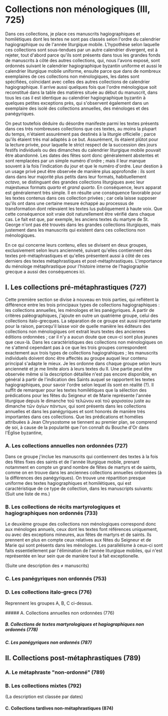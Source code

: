 # Collections non ménologiques (III, 725)

Dans ces collections, je place ces manuscrits hagiographiques et homilétiques dont les textes ne sont pas classés selon l'ordre du calendrier hagiographique ou de l'année liturgique mobile. 
L'hypothèse selon laquelle ces collections sont sous-tendues par un autre calendrier divergent, est à rejeter, 
tout d'abord parce qu'ils sont présents dans tous les grandes fonds de manuscrits à côté des autres collections, qui, nous l'avons exposé, sont ordonnés suivant le calendrier hagiographique byzantin uniforme et aussi le calendrier liturgique mobile uniforme,
ensuite parce que dans de nombreux exemplaires de ces collections non ménologiques, les dates sont spécifiées, coïncidant avec celles des autres collections de calendrier hagiographique.
Il arrive aussi quelques fois que l'ordre ménologique soit reconstitué dans la table des matiéres située au début du manuscrit, dans tous les cas il est identique au calendrier hagiographique byzantin à quelques petites exceptions près, qui s'observent également dans un exemplaire des isolé des collections annuelles, des ménologes et des panégyriques.

On peut toutefois déduire du désordre manifeste parmi les textes présents dans  ces  très nombreuses  collections que ces textes, au moins la plupart du temps, n'étaient assurément pas destinés à la liturgie officielle ; parce qu'ils étaient très mal adaptés à ce but.
Assurément, ils étaient plûtot pour la lecture privée, pour laquelle le strict respect de la succession des jours festifs individuels ou des dimanches du calendrier liturgique mobile pouvait être abandonné.
Les dates des fêtes sont donc généralement abstentes et sont remplacées par un simple numéro d'ordre ; mais il leur manque souvent à la fois l'indication du jour et que le numéro d'ordre.
Leur destion à un usage privé peut être observée de manière plus approfondie : ils sont dans dans leur majorité plus petits dans leur formats, habituellement *octavo*, se distinguant des grandes collections liturgiques avec leur majestueux formats *quarto* et *grand quarto*.
En conséquence, leurs apparat est généralement très simple.
Il en résulte une conséquence favorable pour les textes contenus dans ces collection privées ; car cela laisse supposer qu'ils ont dans une certaine mesure échappé au processus de transformation dont relevaient les textes lus publiquement à haute voix.
Que cette conséquence soit vraie doit naturellement être vérifié dans chaque cas.
Le fait est que, par exemple, les anciens textes du martyre de St. George n'ont pas été trouvés dans les grandes collections liturgiques, mais justement dans les manuscrits qui existent dans ces collections non ménologiques.

En ce qui concerne leurs contenu, elles se divisent en deux groupes, exclusivement selon leurs ancienneté, suivant qu'elles contiennent des textes pré-métaphrastiques et qu'elles présentent aussi à côté de ces derniers des textes métaphrastiques et post-métaphrastiques. L'importance du ménologe métaphrastique pour l'histoire interne de l'hagiographie grecque a aussi des conséquences ici.




## I. Les collections pré-métaphrastiques (727)

Cette première section se divise à nouveau en trois parties, qui reflétent la différence entre les trois principaux types de collections hagiographiques : les collections annuelles, les ménologes et les panégyriques.
À partir de critères paléographiques, j'ajoute en outre un quatrième groupe, celui des collections italo-grecques.
La séparation de ce groupe est aussi importante pour la raison, parcequ'il laisse voir de quelle manière les éditeurs des collections non ménologiques ont extrait leurs textes des anciennes éditions ordonnées ; car il n'y a aucun doute que ceux-ci sont plus jeunes que ceux-là.
Dans les caractèristiques des collections non ménologiques on ne s'attend cependant pas à ce que les trois groupes correspondent exactement aux trois types de collections hagiograhiques ; 
les manuscrits individuels doivent donc être affectés au groupe auquel leur contenu principal s'adapte le mieux.
Je les ordonne dans chaque groupe selon leurs ancienneté et je me limite alors à leurs textes du II.
Une partie peut être observée même si la description détaillée n'est pas encore disponible, en général à partir de l'indication des Saints auquel se rapportent les textes hagiographiques, pour savoir l'ordre selon lequel ils sont en réalité (?).
Il suffit de remarquer pour les textes homilétiques que la sélection des prédications pour les fêtes du Seigneur et de Marie représente l'année liturgique depuis le dimanche τοῦ τελώνου καὶ τοῦ φαρισαίου juste au dimanche τῶν ἀγίων πάντων, qui sont présents dans les collections annuelles et dans les panégyriques et sont honorés  de manière trés importantes dans ces collections.
Que les prédications et homélies attribuées à Jean Chrysostome se tiennent au premier plan, se comprend de soi,  à cause de  la popularité que l'on connaît du Bouche d'Or dans l'Église byzantine, 

 
### A. Les collections annuelles non ordonnées (727)

Dans ce groupe j'inclue les manuscrits qui contiennent des textes à la fois des fêtes fixes des saints et de l'année liturgique mobile, prenant notamment en compte  un grand nombre de fêtes de martyrs et de saints, comme on en trouve dans les anciennes collections annuelles ordonnées (à la différences des panégyriques).
On trouve une répartition presque uniforme des textes hagiographiques et homilétiques, qui est caractéristique de ce type de collection, dans les manuscripts suivants:
(Suit une liste de ms.)


### B. Les collections de récits martyrologiques et hagiographiques non ordonnés (733)

Le deuxième groupe des collections non ménologiques correspond donc aux ménologes annuels, ceux dont les textes font références uniquement, ou avec des exceptions mineures, aux fêtes de martyrs et de saints.
Ils prennent en plus en compte ceux relatives aux fêtes du Seigneur et de Marie qui sont présents dans les ménologes.
Les parallélisme à ceux-ci sont faits essentiellement par l'élimination de l'année liturgique mobiles, qui n'est représentée en leur sein que de manière tout à fait exceptionelle. 

(Suite une description des ≠ manuscrits)
### C. Les panégyriques non ordonnés (753)

### D. Les collections italo-grecs (776)

Reprennent les groupes A, B, C ci-dessus.

##### A. Collections annuelles non ordonnées (776)

##### B. Collections de textes martyrologiques et hagiographiques non ordonnés (778)

##### C. Les panégyriques non ordonnés (787)


## II. Collections post-métaphrastiques (789)

### A. Le métaphraste "non-ordonné" (789)

### B. Les collections mixtes (792)

(La description est classée par dates)

#### C. Collections tardives non-métaphrastiques (874)

